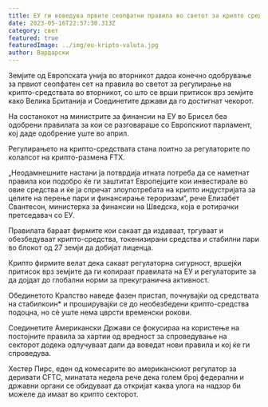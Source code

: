 ```yaml
---
title: ЕУ ги воведува првите сеопфатни правила во светот за крипто средства
date: 2023-05-16T22:57:30.313Z
category: свет
featured: true
featuredImage: ../img/eu-kripto-valuta.jpg
author: Вардарски
---
```

Земјите од Европската унија во вторникот дадоа конечно одобрување за првиот сеопфатен сет на правила во светот за регулирање на крипто-средствата во вторникот, со што се врши притисок врз земјите како Велика Британија и Соединетите држави да го достигнат чекорот.

На состанокот на министрите за финансии на ЕУ во Брисел беа одобрени правилата за кои се разговараше со Европскиот парламент, кој даде одобрение уште во април.

Регулирањето на крипто-средствата стана поитно за регулаторите по колапсот на крипто-размена FTX.

„Неодамнешните настани ја потврдија итната потреба да се наметнат правила кои подобро ќе ги заштитат Европејците кои инвестирале во овие средства и ќе ја спречат злоупотребата на крипто индустријата за целите на перење пари и финансирање тероризам“, рече Елизабет Свантесон, министерка за финансии на Шведска, која е ротирачки претседавач со ЕУ.

Правилата бараат фирмите кои сакаат да издаваат, тргуваат и обезбедуваат крипто-средства, токенизирани средства и стабилни пари во блокот од 27 земји да добијат лиценца.

Крипто фирмите велат дека сакаат регулаторна сигурност, вршејќи притисок врз земјите да ги копираат правилата на ЕУ и регулаторите за да дојдат до глобални норми за прекугранична активност.

Обединетото Кралство наведе фазен пристап, почнувајќи од средствата на стабилкоин* и проширувајќи се до необезбедени крипто-средства подоцна, но сè уште нема цврсти временски рокови.

Соединетите Американски Држави се фокусираа на користење на постојните правила за хартии од вредност за спроведување на секторот додека одлучуваат дали да воведат нови правила и кој ќе ги спроведува.

Хестер Пирс, еден од комесарите во американскиот регулатор за деривати CFTC, минатата недела рече дека голем број федерални и државни органи се обидуваат да откријат каква улога на надзор би можеле да имаат во крипто секторот.